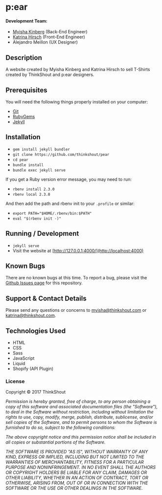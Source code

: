 # p:ear

#### Development Team:

 * [Myisha Kinberg](https://github.com/myishakinberg) (Back-End Engineer)
 * [Katrina Hirsch](https://github.com/khirsch) (Front-End Engineer)
 * Alejandro Meillon (UX Designer)

## Description

A website created by Myisha Kinberg and Katrina Hirsch to sell T-Shirts created by ThinkShout and p:ear designers.

## Prerequisites

You will need the following things properly installed on your computer:

* [Git](http://git-scm.com/)
* [RubyGems](http://guides.rubygems.org/)
* [Jekyll](https://jekyllrb.com/)

## Installation

* `gem install jekyll bundler`
* `git clone https://github.com/thinkshout/pear`
* `cd pear`
* `bundle install`
* `bundle exec jekyll serve`

If you get a Ruby version error message, you may need to run:
* `rbenv install 2.3.0`
* `rbenv local 2.3.0`

And then add the path and rbenv init to your `.profile` or similar:
* `export PATH="$HOME/.rbenv/bin:$PATH"`
* `eval "$(rbenv init -)"`

## Running / Development

* `jekyll serve`
* Visit the website at [http://127.0.0.1:4000/](http://localhost:4000)

## Known Bugs

There are no known bugs at this time. To report a bug, please visit the [Github Issues page](https://github.com/thinkshout/pear/issues) for this repository.

## Support & Contact Details

Please send any questions or concerns to myisha@thinkshout.com or katrina@thinkshout.com.

## Technologies Used

* HTML
* CSS
* Sass
* JavaScript
* Liquid
* Shopify (API Plugin)


### License

Copyright &copy; 2017 ThinkShout

_Permission is hereby granted, free of charge, to any person obtaining a copy of this software and associated documentation files (the "Software"), to deal in the Software without restriction, including without limitation the rights to use, copy, modify, merge, publish, distribute, sublicense, and/or sell copies of the Software, and to permit persons to whom the Software is furnished to do so, subject to the following conditions:_

_The above copyright notice and this permission notice shall be included in all copies or substantial portions of the Software._

_THE SOFTWARE IS PROVIDED "AS IS", WITHOUT WARRANTY OF ANY KIND, EXPRESS OR IMPLIED, INCLUDING BUT NOT LIMITED TO THE WARRANTIES OF MERCHANTABILITY, FITNESS FOR A PARTICULAR PURPOSE AND NONINFRINGEMENT. IN NO EVENT SHALL THE AUTHORS OR COPYRIGHT HOLDERS BE LIABLE FOR ANY CLAIM, DAMAGES OR OTHER LIABILITY, WHETHER IN AN ACTION OF CONTRACT, TORT OR OTHERWISE, ARISING FROM, OUT OF OR IN CONNECTION WITH THE SOFTWARE OR THE USE OR OTHER DEALINGS IN THE SOFTWARE._
